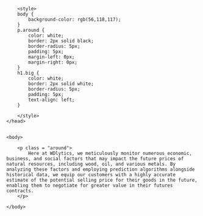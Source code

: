 
<html>
    <head>
        <title>WDlytics Predictor</title>

        <style>
        body {
            background-color: rgb(56,118,117);
        }
        p.around {
            color: white;
            border: 2px solid black;
            border-radius: 5px;
            padding: 5px;
            margin-left: 0px;
            margin-right: 0px;
        }
        h1.big {
            color: white;
            border: 2px solid white;
            border-radius: 5px;
            padding: 5px;
            text-align: left;
        }
        
        </style>
    </head>


    <body>
        
        <p class = "around">
            Here at WDlytics, we meticulously monitor numerous economic, business, and social factors that may impact the future prices of natural resources, including wood, oil, and various metals. By analyzing these factors and employing prediction algorithms alongside historical data, we equip our customers with a highly accurate estimate of the potential selling price for their goods in the future, enabling them to negotiate for greater value in their futures contracts.
        </p>
        
    </body>

</html>
